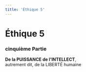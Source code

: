```yaml
---
title: 'Éthique 5'
---
```


# Éthique 5

### cinquième Partie

**De la PUISSANCE de l'INTELLECT**, </br>
autrement dit, de la LIBERTÉ humaine
